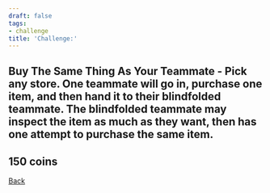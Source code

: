```yaml
---
draft: false
tags:
- challenge
title: 'Challenge:'
---
```

## Buy The Same Thing As Your Teammate - Pick any store. One teammate will go in, purchase one item, and then hand it to their blindfolded teammate. The blindfolded teammate may inspect the item as much as they want, then has one attempt to purchase the same item.
## 150 coins
[Back](/jetlag) 

